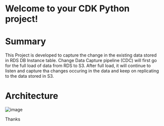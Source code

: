 
# Welcome to your CDK Python project!

# Summary
This Project is developed to capture the change in the existing data stored in RDS DB Instance table. Change Data Capture pipeline (CDC) will first go for the full load of data from RDS to S3.
After full load, it will continue to listen and capture tha changes occuring in the data and keep on replicating to the data stored in S3.

# Architecture
![image](https://github.com/vaishnav009/change_data_capture/assets/30192796/9d646378-0930-4085-b7f1-b1b71ff2ae3e)

Thanks


